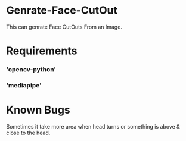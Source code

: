 # Genrate-Face-CutOut

This can genrate Face CutOuts From an Image.

# Requirements
### 'opencv-python'
### 'mediapipe'

# Known Bugs
Sometimes it take more area when head turns or something is above & close to the head. 
